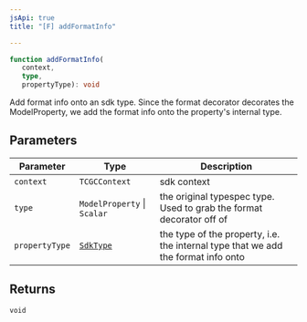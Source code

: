 ```yaml
---
jsApi: true
title: "[F] addFormatInfo"

---
```

```ts
function addFormatInfo(
   context, 
   type, 
   propertyType): void
```

Add format info onto an sdk type. Since the format decorator
decorates the ModelProperty, we add the format info onto the property's internal
type.

## Parameters

| Parameter | Type | Description |
| ------ | ------ | ------ |
| `context` | `TCGCContext` | sdk context |
| `type` | `ModelProperty` \| `Scalar` | the original typespec type. Used to grab the format decorator off of |
| `propertyType` | [`SdkType`](../type-aliases/SdkType.md) | the type of the property, i.e. the internal type that we add the format info onto |

## Returns

`void`
